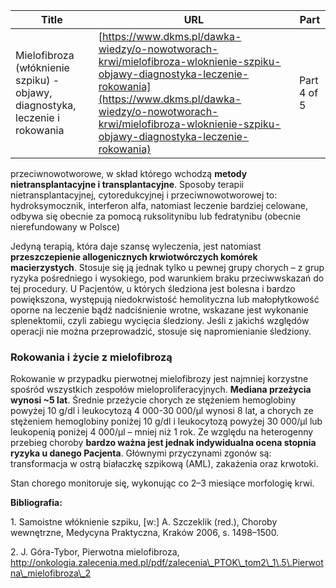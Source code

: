 | **Title**       | **URL**           | **Part**              |
|-----------------|-------------------|-----------------------|
| Mielofibroza (włóknienie szpiku) - objawy, diagnostyka, leczenie i rokowania         | [https://www.dkms.pl/dawka-wiedzy/o-nowotworach-krwi/mielofibroza-wloknienie-szpiku-objawy-diagnostyka-leczenie-rokowania](https://www.dkms.pl/dawka-wiedzy/o-nowotworach-krwi/mielofibroza-wloknienie-szpiku-objawy-diagnostyka-leczenie-rokowania)    | Part 4 of 5          |

przeciwnowotworowe, w skład którego wchodzą **metody nietransplantacyjne i transplantacyjne**. Sposoby terapii nietransplantacyjnej, cytoredukcyjnej i przeciwnowotworowej to: hydroksymocznik, interferon alfa, natomiast leczenie bardziej celowane, odbywa się obecnie za pomocą ruksolitynibu lub fedratynibu (obecnie nierefundowany w Polsce)


Jedyną terapią, która daje szansę wyleczenia, jest natomiast **przeszczepienie allogenicznych krwiotwórczych komórek macierzystych**. Stosuje się ją jednak tylko u pewnej grupy chorych – z grup ryzyka pośredniego i wysokiego, pod warunkiem braku przeciwwskazań do tej procedury. U Pacjentów, u których śledziona jest bolesna i bardzo powiększona, występują niedokrwistość hemolityczna lub małopłytkowość oporne na leczenie bądź nadciśnienie wrotne, wskazane jest wykonanie splenektomii, czyli zabiegu wycięcia śledziony. Jeśli z jakichś względów operacji nie można przeprowadzić, stosuje się napromienianie śledziony.


### Rokowania i życie z mielofibrozą


Rokowanie w przypadku pierwotnej mielofibrozy jest najmniej korzystne spośród wszystkich zespołów mieloproliferacyjnych. **Mediana przeżycia wynosi \~5 lat**. Średnie przeżycie chorych ze stężeniem hemoglobiny powyżej 10 g/dl i leukocytozą 4 000\-30 000/μl wynosi 8 lat, a chorych ze stężeniem hemoglobiny poniżej 10 g/dl i leukocytozą powyżej 30 000/μl lub leukopenią poniżej 4 000/μl – mniej niż 1 rok. Ze względu na heterogenny przebieg choroby **bardzo ważna jest jednak indywidualna ocena stopnia ryzyka u danego Pacjenta**. Głównymi przyczynami zgonów są: transformacja w ostrą białaczkę szpikową (AML), zakażenia oraz krwotoki.


Stan chorego monitoruje się, wykonując co 2–3 miesiące morfologię krwi.


**Bibliografia:**


1\. Samoistne włóknienie szpiku, \[w:] A. Szczeklik (red.), Choroby wewnętrzne, Medycyna Praktyczna, Kraków 2006, s. 1498–1500\.


2\. J. Góra\-Tybor, Pierwotna mielofibroza, http://onkologia.zalecenia.med.pl/pdf/zalecenia\_PTOK\_tom2\_1\.5\.Pierwotna\_mielofibroza\_2